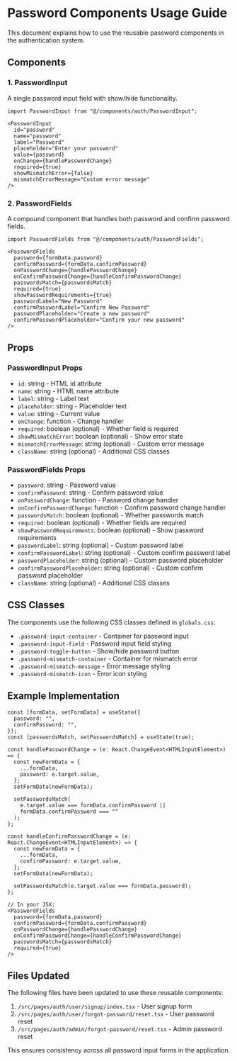 # Password Components Usage Guide

This document explains how to use the reusable password components in the authentication system.

## Components

### 1. PasswordInput
A single password input field with show/hide functionality.

```tsx
import PasswordInput from "@/components/auth/PasswordInput";

<PasswordInput
  id="password"
  name="password"
  label="Password"
  placeholder="Enter your password"
  value={password}
  onChange={handlePasswordChange}
  required={true}
  showMismatchError={false}
  mismatchErrorMessage="Custom error message"
/>
```

### 2. PasswordFields
A compound component that handles both password and confirm password fields.

```tsx
import PasswordFields from "@/components/auth/PasswordFields";

<PasswordFields
  password={formData.password}
  confirmPassword={formData.confirmPassword}
  onPasswordChange={handlePasswordChange}
  onConfirmPasswordChange={handleConfirmPasswordChange}
  passwordsMatch={passwordsMatch}
  required={true}
  showPasswordRequirements={true}
  passwordLabel="New Password"
  confirmPasswordLabel="Confirm New Password"
  passwordPlaceholder="Create a new password"
  confirmPasswordPlaceholder="Confirm your new password"
/>
```

## Props

### PasswordInput Props
- `id`: string - HTML id attribute
- `name`: string - HTML name attribute
- `label`: string - Label text
- `placeholder`: string - Placeholder text
- `value`: string - Current value
- `onChange`: function - Change handler
- `required`: boolean (optional) - Whether field is required
- `showMismatchError`: boolean (optional) - Show error state
- `mismatchErrorMessage`: string (optional) - Custom error message
- `className`: string (optional) - Additional CSS classes

### PasswordFields Props
- `password`: string - Password value
- `confirmPassword`: string - Confirm password value
- `onPasswordChange`: function - Password change handler
- `onConfirmPasswordChange`: function - Confirm password change handler
- `passwordsMatch`: boolean (optional) - Whether passwords match
- `required`: boolean (optional) - Whether fields are required
- `showPasswordRequirements`: boolean (optional) - Show password requirements
- `passwordLabel`: string (optional) - Custom password label
- `confirmPasswordLabel`: string (optional) - Custom confirm password label
- `passwordPlaceholder`: string (optional) - Custom password placeholder
- `confirmPasswordPlaceholder`: string (optional) - Custom confirm password placeholder
- `className`: string (optional) - Additional CSS classes

## CSS Classes

The components use the following CSS classes defined in `globals.css`:

- `.password-input-container` - Container for password input
- `.password-input-field` - Password input field styling
- `.password-toggle-button` - Show/hide password button
- `.password-mismatch-container` - Container for mismatch error
- `.password-mismatch-message` - Error message styling
- `.password-mismatch-icon` - Error icon styling

## Example Implementation

```tsx
const [formData, setFormData] = useState({
  password: "",
  confirmPassword: "",
});
const [passwordsMatch, setPasswordsMatch] = useState(true);

const handlePasswordChange = (e: React.ChangeEvent<HTMLInputElement>) => {
  const newFormData = {
    ...formData,
    password: e.target.value,
  };
  setFormData(newFormData);
  
  setPasswordsMatch(
    e.target.value === formData.confirmPassword ||
    formData.confirmPassword === ""
  );
};

const handleConfirmPasswordChange = (e: React.ChangeEvent<HTMLInputElement>) => {
  const newFormData = {
    ...formData,
    confirmPassword: e.target.value,
  };
  setFormData(newFormData);
  
  setPasswordsMatch(e.target.value === formData.password);
};

// In your JSX:
<PasswordFields
  password={formData.password}
  confirmPassword={formData.confirmPassword}
  onPasswordChange={handlePasswordChange}
  onConfirmPasswordChange={handleConfirmPasswordChange}
  passwordsMatch={passwordsMatch}
  required={true}
/>
```

## Files Updated

The following files have been updated to use these reusable components:

1. `/src/pages/auth/user/signup/index.tsx` - User signup form
2. `/src/pages/auth/user/forgot-password/reset.tsx` - User password reset
3. `/src/pages/auth/admin/forgot-password/reset.tsx` - Admin password reset

This ensures consistency across all password input forms in the application.
